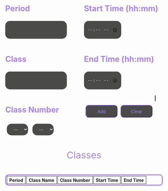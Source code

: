 <html>
<style>
  input {
    padding: 10px;
    background-color: #4a4a48;
    border: 0px;
    color: #e7dff7;
    border-radius: 15px;
    height: 37px;
  }
  input:focus, textarea:focus, select:focus{
    outline: none;
  }
  select {
    padding: 10px;
    background-color: #4a4a48;
    border: 0px;
    color: #e7dff7;
    border-radius: 15px;
  }
  button {
    border-radius: 10px;
    background: #4a4a4a;
    font-size: 15px;
    color: #a881f7;
    border-color: #775cad;
    margin: 5px;
    width: 60px;
    height: 40px;
    text-align: center;
  }
  .button {
    position: inherit;
    float: left;
    align-content: center;
    width: 45%;
    margin-top: 15px;
  }
  h3 {
    color: #a881f7;
    font-size: 25px;
    padding-top: 15px;
  }
  .data {
    width: 100%;
    position: inherit;
    float: right;
  }
  .title {
    height: 40px;
    color: #a881f7;
    font-size: 30px;
    text-align: center;
    padding: 10px;
  }
  .table {
    border: #a881f7 solid;
    border-radius: 10px;
    border-collapse:separate;
  }
  .cell {
    border: 1px solid;
    text-align: center;
  }
  input::-webkit-outer-spin-button, input::-webkit-inner-spin-button {
    -webkit-appearance: none;
    margin: 0;
  }
  .texts1 {
    width: 50%;
    float: left;
  }
  .texts2 {
    width: 50%;
    float: left;
    padding-bottom: 20px;
  }
  .drop {
    border-radius: 10px;
    background: #4a4a4a;
    font-size: 15px;
    color: #a881f7;
    border-color: #775cad;
  }
  canvas {
    border-radius: 10px;
    border: 1px solid #000000;
  }
  select {
    text-align: center;
    margin: 5px;
    width: 27%;
  }
  ::-webkit-scrollbar {
      width: 7px;
  }
  ::-webkit-scrollbar-track {
      -webkit-box-shadow: inset 0 0 6px rgba(0,0,0,0.3);
      -webkit-border-radius: 10px;
      border-radius: 10px;
  }
  ::-webkit-scrollbar-thumb {
      -webkit-border-radius: 10px;
      border-radius: 10px;
      background: #a881f7;
      -webkit-box-shadow: inset 0 0 6px rgba(0,0,0,0.5);
  }
  ::-webkit-scrollbar-thumb:window-inactive {
      background: #a881f7;
  }
  
</style>

<div class='container'>

  <div class='texts1'>    
    <h3> Period </h3>
        <input autocomplete="off" id='newPeriod' type='text' required>
    <h3> Class </h3>
        <input autocomplete="off" id='newClass' type='text' required>
    <h3> Class Number </h3>
        <select id="drop1" required>
          <option value="" selected disabled hidden>---</option>
          <option>A</option>
          <option>B</option>
          <option>D</option>
          <option>E</option>
          <option>G</option>
          <option>J</option>
          <option>K</option>
          <option>L</option>
          <option>M</option>
          <option>N</option>
          <option>P</option>
          <option>R</option>
          <option>S</option>
        </select>
        <select id="drop2" required>
          <option value="" selected disabled hidden>---</option>
          <option>101</option>
          <option>102</option>
          <option>103</option>
          <option>104</option>
          <option>105</option>
          <option>106</option>
          <option>107</option>
          <option>108</option>
          <option>110</option>
          <option>111</option>
          <option>112</option>
          <option>113</option>
          <option>114</option>
          <option>115</option>
          <option>116</option>
          <option>117</option>
          <option>118</option>
          <option>121</option>
          <option>122</option>
          <option>123</option>
          <option>124</option>
          <option>125</option>
          <option>126</option>
          <option>128</option>
          <option>136</option>
          <option>138</option>
          <option>144</option>
          <option>148</option>
          <option>150</option>
          <option>151</option>
          <option>300</option>
          <option>301</option>
          <option>302</option>
          <option>303</option>
          <option>401</option>
          <option>402</option>
          <option>501</option>
          <option>502</option>
          <option>Performing Arts Center</option>
          <option>Library</option>
          <option>Administration</option>
          <option>Food Court</option>
          <option>Gym</option>
        </select>
  </div>
  <div class='texts2'>
    <h3> Start Time (hh:mm) </h3>
        <input autocomplete="off" id='newStart' type='time' required>
    <h3> End Time (hh:mm) </h3>
        <input autocomplete="off" id='newEnd' type='time' required>
  </div>
  <div class="button">
    <button class='button' id='addClassButton' onclick="addSchedule()">Add</button>
    <button class='button' id='remove'>Clear</button>
  </div>
  <div class="data">
    <p class="title">Classes</p>
    <table class="table" id="schedule" style="width: 100%; margin-left: auto; margin-right: auto;">
      <tr>
        <th class="cell">Period</th>
        <th class="cell">Class Name</th>
        <th class="cell">Class Number</th>
        <th class="cell">Start Time</th>
        <th class="cell">End Time</th>
      </tr>
    </table>
  </div>
</div>

<img src="images/school_map.jpg" id="map" alt="map" usemap="#map" hidden>

<canvas id="canvas" width="652px" height="652px">
</canvas>


<script>
var c = document.getElementById("canvas");
var ctx2 = c.getContext("2d");
var img = document.getElementById("map");



if (img.complete) {
    ctx2.drawImage(img, 0, 0, 652, 652);
} else {
    img.onload = function () {
        ctx2.drawImage(img, 0, 0, 652, 652);    
    };
}

function storeCoordinate(room, xVal, yVal, array) {
    array.push({room: room, x: xVal, y: yVal});
}

var coords = [];

storeCoordinate("A101",347,507,coords)
storeCoordinate("A102",325,509,coords)
storeCoordinate("A107",302,501,coords)
storeCoordinate("A116",283,487,coords)
storeCoordinate("A124",261,484,coords)
storeCoordinate("A125",243,469,coords)
storeCoordinate("A126",228,445,coords)
storeCoordinate("A136",253,425,coords)
storeCoordinate("A138",267,436,coords)
storeCoordinate("A144",313,462,coords)
storeCoordinate("A148",325,437,coords)
storeCoordinate("A150",330,469,coords)
storeCoordinate("A151",349,471,coords)
storeCoordinate("B111",573,358,coords)
storeCoordinate("B113",594,356,coords)
storeCoordinate("B115",619,354,coords)
storeCoordinate("B121",592,239,coords)
storeCoordinate("B123",571,247,coords)
storeCoordinate("B125",551,255,coords)
storeCoordinate("B128",521,263,coords)
storeCoordinate("D101",450,260,coords)
storeCoordinate("D102",431,241,coords)
storeCoordinate("D103",463,247,coords)
storeCoordinate("D104",445,229,coords)
storeCoordinate("D111",471,203,coords)
storeCoordinate("D112",489,221,coords)
storeCoordinate("D113",485,189,coords)
storeCoordinate("D114",503,208,coords)
storeCoordinate("D115",499,176,coords)
storeCoordinate("D116",517,194,coords)
storeCoordinate("D117",513,162,coords)
storeCoordinate("D118",531,183,coords)
storeCoordinate("E101",435,175,coords)
storeCoordinate("E102",419,169,coords)
storeCoordinate("E103",451,153,coords)
storeCoordinate("E104",427,144,coords)
storeCoordinate("E105",461,129,coords)
storeCoordinate("E106",437,119,coords)
storeCoordinate("G101",373,215,coords)
storeCoordinate("G102",345,213,coords)
storeCoordinate("G103",374,199,coords)
storeCoordinate("G104",346,353,coords)
storeCoordinate("G111",349,162,coords)
storeCoordinate("G112",377,163,coords)
storeCoordinate("G113",350,143,coords)
storeCoordinate("G114",377,144,coords)
storeCoordinate("G115",350,123,coords)
storeCoordinate("G116",376,125,coords)
storeCoordinate("G117",352,104,coords)
storeCoordinate("G118",379,105,coords)
storeCoordinate("J101",281,233,coords)
storeCoordinate("J102",305,222,coords)
storeCoordinate("J103",272,215,coords)
storeCoordinate("J104",297,204,coords)
storeCoordinate("J110",260,188,coords)
storeCoordinate("J111",254,177,coords)
storeCoordinate("J112",249,165,coords)
storeCoordinate("J113",283,175,coords)
storeCoordinate("J114",275,157,coords)
storeCoordinate("J115",241,151,coords)
storeCoordinate("J116",266,139,coords)
storeCoordinate("J117",233,133,coords)
storeCoordinate("J118",257,122,coords)
storeCoordinate("K101",222,208,coords)
storeCoordinate("K102",209,223,coords)
storeCoordinate("K103",206,186,coords)
storeCoordinate("K104",185,206,coords)
storeCoordinate("K105",186,167,coords)
storeCoordinate("K106",165,187,coords)
storeCoordinate("L101",234,283,coords)
storeCoordinate("L102",224,307,coords)
storeCoordinate("L103",218,276,coords)
storeCoordinate("L104",208,299,coords)
storeCoordinate("L110",179,287,coords)
storeCoordinate("L111",167,282,coords)
storeCoordinate("L112",155,276,coords)
storeCoordinate("L113",186,261,coords)
storeCoordinate("L114",169,252,coords)
storeCoordinate("L115",140,270,coords)
storeCoordinate("L116",151,245,coords)
storeCoordinate("L117",121,262,coords)
storeCoordinate("L118",133,237,coords)
storeCoordinate("M101",103,312,coords)
storeCoordinate("M116",75,350,coords)
storeCoordinate("N113",170,422,coords)
storeCoordinate("N122",157,359,coords)
storeCoordinate("P101",176,468,coords)
storeCoordinate("P104",156,462,coords)
storeCoordinate("P107",152,479,coords)
storeCoordinate("P108",133,490,coords)
storeCoordinate("P111",106,482,coords)
storeCoordinate("P116",98,456,coords)
storeCoordinate("R300",452,66,coords)
storeCoordinate("R301",481,76,coords)
storeCoordinate("R302",506,89,coords)
storeCoordinate("R303",530,103,coords)
storeCoordinate("R401",392,49,coords)
storeCoordinate("R402",418,53,coords)
storeCoordinate("R501",334,42,coords)
storeCoordinate("R502",361,44,coords)
storeCoordinate("S101",100,147,coords)
storeCoordinate("S102",118,132,coords)
storeCoordinate("S103",137,114,coords)
storeCoordinate("S104",155,100,coords)
storeCoordinate("S105",170,85,coords)
storeCoordinate("S106",186,72,coords)
storeCoordinate("S107",201,58,coords)
storeCoordinate("Performing Arts Center",137,395,coords)
storeCoordinate("Library",380,477,coords)
storeCoordinate("Administration",423,454,coords)
storeCoordinate("Food Court",477,323,coords)
storeCoordinate("Gym",571,304,coords)

coords[0].room == "A101"
coords[0].x == 347
coords[0].y == 507

for (var i = 0; i < coords.length; i++) {
    var room = coords[i].room;
    var x = coords[i].x;
    var y = coords[i].y;
} 

var d = document.getElementById("canvas");
var ctx = canvas.getContext("2d");

function drawStar(cx, cy, spikes, outerRadius, innerRadius) {
    var rot = Math.PI / 2 * 3;
    var x = cx;
    var y = cy;
    var step = Math.PI / spikes;

    ctx.strokeStyle = "#000";
    ctx.beginPath();
    ctx.moveTo(cx, cy - outerRadius)
    for (i = 0; i < spikes; i++) {
        x = cx + Math.cos(rot) * outerRadius;
        y = cy + Math.sin(rot) * outerRadius;
        ctx.lineTo(x, y)
        rot += step

        x = cx + Math.cos(rot) * innerRadius;
        y = cy + Math.sin(rot) * innerRadius;
        ctx.lineTo(x, y)
        rot += step
    }
    ctx.lineTo(cx, cy - outerRadius)
    ctx.closePath();
    ctx.lineWidth=5;
    ctx.strokeStyle='red';
    ctx.stroke();
}

var periodInput = document.getElementById('newPeriod');
var classInput = document.getElementById('newClass');
var classLetter = document.getElementById('drop1');
var classNum = document.getElementById('drop2');
var startInput = document.getElementById('newStart');
var endInput = document.getElementById('newEnd');
var addClassButton = document.getElementById('addClassButton');
var clear = document.getElementById('remove')
var incompleteTasks = document.getElementById('schedule');

//local

var periodX = []
var class1X = []
var classNumX = []
var startTimeX = []
var endTimeX = []
function addSchedule() {
    var period = periodInput.value;
      periodX.push(periodInput.value)
    var classIn = classInput.value;
      class1X.push(classInput.value)
    var classNum = document.getElementById('drop1').value + document.getElementById('drop2').value;
    console.log(classNum)
      classNumX.push(classNum)
    var start = startInput.value;
      startTimeX.push(startInput.value)
    var end = endInput.value;
      endTimeX.push(endInput.value)
    localStorage.setItem('period', JSON.stringify(periodX))
    localStorage.setItem('class1', JSON.stringify(class1X))
    localStorage.setItem('classNum', JSON.stringify(classNumX))
    localStorage.setItem('startTime', JSON.stringify(startTimeX))
    localStorage.setItem('endTime', JSON.stringify(endTimeX))
    const delay = (delayms) => {
      return new Promise(resolve => setTimeout(resolve, delayms));
    }
    const reRender = async () => {
      let reloadDelay = await delay(700);
      window.location.reload()
    }
    reRender();
    addTask(period, classIn, classNum, start, end)
    addLocal(period, classIn, classNum, start, end)
}

var i = 0

function addTask(period, classIn, classNum, start, end) {
    i+1

    var table = document.createElement('tr');
    table.innerHTML = "<th id='class' class='cell'>" + period + "</th>" +
        "<th id='class' class='cell' ondblclick='editName()'>" + classIn + "</th>" +
        "<th id='class' class='cell'>" + classNum + "</th>" +
        "<th id='class' class='cell'>" + start + "</th>" +
        "<th id='class' class='cell'>" + end + "</th>";
    incompleteTasks.appendChild(table);
    document.getElementById('newPeriod').value = "";
    document.getElementById('newClass').value = "";
    document.getElementById('newStart').value = "";
    document.getElementById('newEnd').value = "";
}

// API connect

const isLocalhost = Boolean(
	window.location.hostname === "localhost" ||
		window.location.hostname === "[::1]" ||
		window.location.hostname.match(/^127(?:\.(?:25[0-5]|2[0-4][0-9]|[01]?[0-9][0-9]?)){3}$/)
);
const api = isLocalhost ? "http://localhost:8199" : "https://saakd.nighthawkcodingsociety.com";

clear.addEventListener("click", function(){
  remove();
});

const getList = async () => {
	const list = await fetch(api + "/scheduleList").then((r) => r.json());
	scheduleLocal = list;
  return list
};

getList().then(list => {
  list.forEach(cls => {

    addTask(cls.period, cls.class1, cls.classNum, cls.startTime, cls.endTime)
    
    const result = coords.find(({ room }) => room === cls.classNum);
    console.log(result)
    drawStar(result.x, result.y, 5, 20, 10)
  });
})

function addLocal(period, class1, classNum, startTime, endTime){

  let data = {
    "period": period,
    "class1": class1,
    "classNumber": classNum,
    "startTime": startTime,
    "endTime": endTime
}
  fetch(api + '/schedule', {
    method: 'POST',
    headers: {
      'Content-Type': 'application/json',
    },
    body: JSON.stringify(data),
  })
    .then((response) => response.json())
    .catch((error) => {
      console.error('Error:', error);
    });
}

function edit(period, class1, classNum, startTime, endTime) {
  let data = {
    "class1": class1
  };
  fetch(api + '/schedule', {
    method: 'PUT',
    headers: {
      'Content-Type': 'application/json',
    },
    body: JSON.stringify(data),
  })
    .then((response) => response.json())
    .catch((error) => {
      console.error('Error:', error);
    });
}

function editName(className, classIn){
  className = document.getElementById('className' + i)
  console.log(className) 
}

function remove() {
  console.log("work")
  fetch(api + '/scheduleList', {
    method: 'DELETE'
  })
    .then((response) => response.json())
  var x = 1
  
  const delay = (delayms) => {
    return new Promise(resolve => setTimeout(resolve, delayms));
  }
  const reRender = async () => {
    let reloadDelay = await delay(700);
    window.location.reload()
  }
  reRender();

  while (x=1) {
    const element = document.getElementById("class");
    element.remove();
  }
}
</script>
